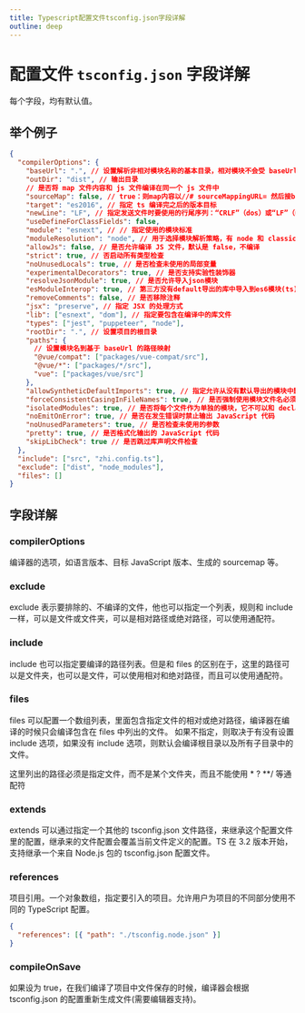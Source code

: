 ```yaml
---
title: Typescript配置文件tsconfig.json字段详解
outline: deep
---
```


# 配置文件 `tsconfig.json` 字段详解

每个字段，均有默认值。

## 举个例子

```json
{
  "compilerOptions": {
    "baseUrl": ".", // 设置解析非相对模块名称的基本目录，相对模块不会受 baseUrl 的影响
    "outDir": "dist", // 输出目录
    // 是否将 map 文件内容和 js 文件编译在同一个 js 文件中
    "sourceMap": false, // true：则map内容以//# sourceMappingURL= 然后接base64字符串插入js文件底部
    "target": "es2016", // 指定 ts 编译完之后的版本目标
    "newLine": "LF", // 指定发送文件时要使用的行尾序列：“CRLF”（dos）或“LF”（unix）
    "useDefineForClassFields": false,
    "module": "esnext", // // 指定使用的模块标准
    "moduleResolution": "node", // 用于选择模块解析策略，有 node 和 classic 两种类型
    "allowJs": false, // 是否允许编译 JS 文件，默认是 false，不编译
    "strict": true, // 否启动所有类型检查
    "noUnusedLocals": true, // 是否检查未使用的局部变量
    "experimentalDecorators": true, // 是否支持实验性装饰器
    "resolveJsonModule": true, // 是否允许导入json模块
    "esModuleInterop": true, // 第三方没有default导出的库中导入到es6模块(ts)中
    "removeComments": false, // 是否移除注释
    "jsx": "preserve", // 指定 JSX 的处理方式
    "lib": ["esnext", "dom"], // 指定要包含在编译中的库文件
    "types": ["jest", "puppeteer", "node"],
    "rootDir": ".", // 设置项目的根目录
    "paths": {
      // 设置模块名到基于 baseUrl 的路径映射
      "@vue/compat": ["packages/vue-compat/src"],
      "@vue/*": ["packages/*/src"],
      "vue": ["packages/vue/src"]
    },
    "allowSyntheticDefaultImports": true, // 指定允许从没有默认导出的模块中默认导入
    "forceConsistentCasingInFileNames": true, // 是否强制使用模块文件名必须和文件系统中文件名大小写一致
    "isolatedModules": true, // 是否将每个文件作为单独的模块，它不可以和 declaration 同时设定
    "noEmitOnError": true, // 是否在发生错误时禁止输出 JavaScript 代码
    "noUnusedParameters": true, // 是否检查未使用的参数
    "pretty": true, // 是否格式化输出的 JavaScript 代码
    "skipLibCheck": true // 是否跳过库声明文件检查
  },
  "include": ["src", "zhi.config.ts"],
  "exclude": ["dist", "node_modules"],
  "files": []
}
```

## 字段详解

### compilerOptions

编译器的选项，如语言版本、目标 JavaScript 版本、生成的 sourcemap 等。

### exclude

exclude 表示要排除的、不编译的文件，他也可以指定一个列表，规则和 include 一样，可以是文件或文件夹，可以是相对路径或绝对路径，可以使用通配符。

### include

include 也可以指定要编译的路径列表。但是和 files 的区别在于，这里的路径可以是文件夹，也可以是文件，可以使用相对和绝对路径，而且可以使用通配符。

### files

files 可以配置一个数组列表，里面包含指定文件的相对或绝对路径，编译器在编译的时候只会编译包含在 files 中列出的文件。
如果不指定，则取决于有没有设置 include 选项，如果没有 include 选项，则默认会编译根目录以及所有子目录中的文件。

这里列出的路径必须是指定文件，而不是某个文件夹，而且不能使用 \* ? \*\*/ 等通配符

### extends

extends 可以通过指定一个其他的 tsconfig.json 文件路径，来继承这个配置文件里的配置，继承来的文件配置会覆盖当前文件定义的配置。TS 在 3.2 版本开始，支持继承一个来自 Node.js 包的 tsconfig.json 配置文件。

### references

项目引用。一个对象数组，指定要引入的项目。允许用户为项目的不同部分使用不同的 TypeScript 配置。

```json
{
  "references": [{ "path": "./tsconfig.node.json" }]
}
```

### compileOnSave

如果设为 true，在我们编译了项目中文件保存的时候，编译器会根据 tsconfig.json 的配置重新生成文件(需要编辑器支持)。

